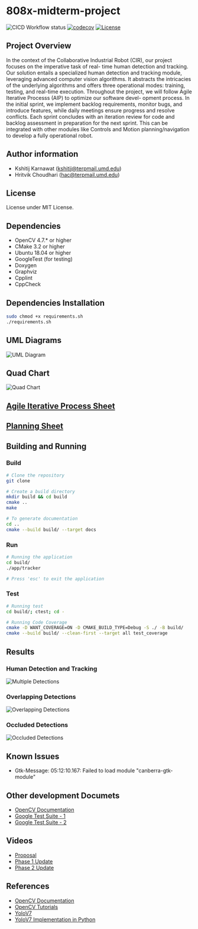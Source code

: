 # 808x-midterm-project

![CICD Workflow status](https://github.com/KshitijKarnawat/808x-midterm-project/actions/workflows/main.yml/badge.svg)
[![codecov](https://codecov.io/gh/KshitijKarnawat/808x-midterm-project/branch/devel/graph/badge.svg)](https://codecov.io/gh/KshitijKarnawat/808x-midterm-project)
[![License](https://img.shields.io/badge/license-MIT-blue.svg)](LICENSE)

## Project Overview

In the context of the Collaborative Industrial Robot (CIR), our project focuses on the imperative task of real-
time human detection and tracking. Our solution entails a specialized human detection and tracking module,
leveraging advanced computer vision algorithms. It abstracts the intricacies of the underlying algorithms
and offers three operational modes: training, testing, and real-time execution.
Throughout the project, we will follow Agile Iterative Processs (AIP) to optimize our software devel-
opment process. In the initial sprint, we implement backlog requirements, monitor bugs, and introduce
features, while daily meetings ensure progress and resolve conflicts. Each sprint concludes with an iteration
review for code and backlog assessment in preparation for the next sprint. This can be integrated with other
modules like Controls and Motion planning/navigation to develop a fully operational robot.

## Author information

- Kshitij Karnawat (<kshitij@terpmail.umd.edu>)
- Hritvik Choudhari (<hac@terpmail.umd.edu>)

## License

License under MIT License.

## Dependencies

- OpenCV 4.7.* or higher
- CMake 3.2 or higher
- Ubuntu 18.04 or higher
- GoogleTest (for testing)
- Doxygen
- Graphviz
- Cpplint
- CppCheck

## Dependencies Installation

```sh
sudo chmod +x requirements.sh
./requirements.sh
```

## UML Diagrams

![UML Diagram](UML_Diagrams/Final/UML_Diagram.png)

## Quad Chart

![Quad Chart](./etc/quad_chart.png)

## [Agile Iterative Process Sheet](https://docs.google.com/spreadsheets/d/1ClVrcb1FtqD7OdxFqPrhnZTfMS6CZsh9HTW7clclphI/edit?usp=sharing)

## [Planning Sheet](https://docs.google.com/document/d/1iMmyf-nXXenmKZDXkSh4wu5QEsInimkXTg0Oqb2PvHU/edit?usp=sharing)

## Building and Running

### Build

```sh
# Clone the repository
git clone

# Create a build directory
mkdir build && cd build
cmake ..
make

# To generate documentation
cd ..
cmake --build build/ --target docs
```

### Run

```sh
# Running the application
cd build/
./app/tracker

# Press 'esc' to exit the application

```

### Test

```sh
# Running test
cd build/; ctest; cd -

# Running Code Coverage
cmake -D WANT_COVERAGE=ON -D CMAKE_BUILD_TYPE=Debug -S ./ -B build/
cmake --build build/ --clean-first --target all test_coverage
```

## Results

### Human Detection and Tracking

![Multiple Detections](./etc/result1.png)

### Overlapping Detections

![Overlapping Detections](./etc/result2.png)

### Occluded Detections

![Occluded Detections](./etc/result3.png)

## Known Issues

- Gtk-Message: 05:12:10.167: Failed to load module "canberra-gtk-module"
<!-- - For CodeCov to get 100% coverage, we need to atleast one successful detection as seen below. Getting this on the CodeCov badge is not possible as the server does not detect from camera.
![LCOV](./etc/lcov.png) -->


## Other development Documets

- [OpenCV Documentation](https://opencv.org/)
- [Google Test Suite - 1](https://chromium.googlesource.com/external/github.com/google/googletest/+/refs/heads/v1.8.x/README.md)
- [Google Test Suite - 2](http://google.github.io/googletest/)

## Videos

- [Proposal](https://www.youtube.com/watch?v=stZ0M5cbaZc)
- [Phase 1 Update](https://youtu.be/rU7ts5qoDmg)
- [Phase 2 Update](https://drive.google.com/drive/folders/117Q6IaYHH1USH-lrPJKtHf2k1KUElCaI?usp=sharing)

## References

- [OpenCV Documentation](https://docs.opencv.org/master/)
- [OpenCV Tutorials](https://docs.opencv.org/master/d9/df8/tutorial_root.html)
- [YoloV7](https://arxiv.org/abs/2207.02696)
- [YoloV7 Implementation in Python](https://github.com/ultralytics/YOLOv5)